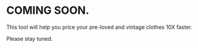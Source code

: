 # COMING SOON.

This tool will help you price your pre-loved and vintage clothes 10X faster.

Please stay tuned.
